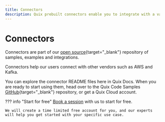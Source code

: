 ```yaml
---
title: Connectors
description: Quix prebuilt connectors enable you to integrate with a variety of services.
---
```


# Connectors

Connectors are part of our [open source](https://github.com/quixio/quix-samples){target="_blank"} repository of samples, examples and integrations.

Connectors help our users connect with other vendors such as AWS and Kafka.

You can explore the connector README files here in Quix Docs. When you are ready to start using them, head over to the Quix Code Samples [GitHub](https://github.com/quixio/quix-samples){target="_blank"} repository, or get a Quix Cloud account.

??? info "Start for free"
    [Book a session](https://meetings.hubspot.com/mike-rosam/product-demo) with us to start for free.
    
    We will create a time limited free account for you, and our experts will help you get started with your specific use case. 

[//]: <> (#connectors_tile_replacement)